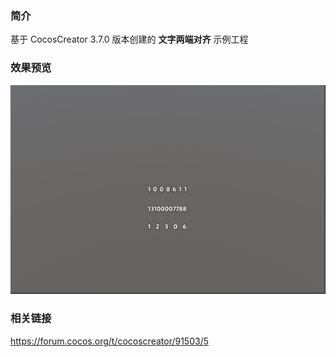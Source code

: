 ### 简介
基于 CocosCreator 3.7.0 版本创建的 **文字两端对齐** 示例工程

### 效果预览
![image](../../../image/202212/2022120601.png)

### 相关链接
https://forum.cocos.org/t/cocoscreator/91503/5
